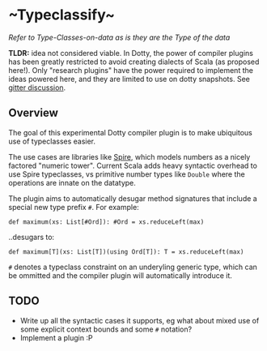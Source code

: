 # ~Typeclassify~

*Refer to Type-Classes-on-data as is they are the Type of the data*

**TLDR:** idea not considered viable. In Dotty, the power of compiler plugins has been greatly restricted to avoid creating dialects of Scala (as proposed here!). Only "research plugins" have the power required to implement the ideas powered here, and they are limited to use on dotty snapshots. See [gitter discussion](https://gitter.im/lampepfl/dotty?at=5eaec2f60b23797ec05c8dac).

## Overview

The goal of this experimental Dotty compiler plugin is to make ubiquitous use of typeclasses easier. 

The use cases are libraries like [Spire](https://typelevel.org/spire/guide.html), which models numbers as a nicely factored "numeric tower". Current Scala adds heavy syntactic overhead to use Spire typeclasses, vs primitive number types like `Double` where the operations are innate on the datatype.

The plugin aims to automatically desugar method signatures that include a special new type prefix `#`. For example:

```
def maximum(xs: List[#Ord]): #Ord = xs.reduceLeft(max)
```
..desugars to:
```
def maximum[T](xs: List[T])(using Ord[T]): T = xs.reduceLeft(max)
```

`#` denotes a typeclass constraint on an underyling generic type, which can be ommitted and the compiler plugin will automatically introduce it.

## TODO

- Write up all the syntactic cases it supports, eg what about mixed use of some explicit context bounds and some `#` notation?
- Implement a plugin :P
